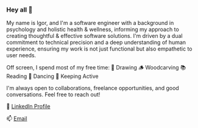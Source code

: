 ### Hey all 👋

My name is Igor, and I'm a software engineer with a background in psychology and holistic health & wellness, informing my approach to creating thoughtful & effective software solutions. I'm driven by a dual commitment to technical precision and a deep understanding of human experience, ensuring my work is not just functional but also empathetic to user needs.

Off screen, I spend most of my free time:
🎨 Drawing
🪵 Woodcarving
📚 Reading
💃 Dancing
🏃 Keeping Active

I'm always open to collaborations, freelance opportunities, and good conversations. Feel free to reach out!

💼 [LinkedIn Profile](https://www.linkedin.com/in/igoroganesian/)

📫 [Email](igor.oganesian@gmail.com)
